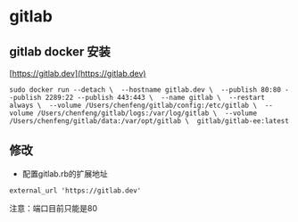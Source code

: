 # gitlab

## gitlab docker 安装

[https://gitlab.dev](https://gitlab.dev)

```text
sudo docker run --detach \  --hostname gitlab.dev \  --publish 80:80 --publish 2289:22 --publish 443:443 \  --name gitlab \  --restart always \  --volume /Users/chenfeng/gitlab/config:/etc/gitlab \  --volume /Users/chenfeng/gitlab/logs:/var/log/gitlab \  --volume /Users/chenfeng/gitlab/data:/var/opt/gitlab \  gitlab/gitlab-ee:latest
```

## 修改

* 配置gitlab.rb的扩展地址

```text
external_url 'https://gitlab.dev'
```

注意：端口目前只能是80

